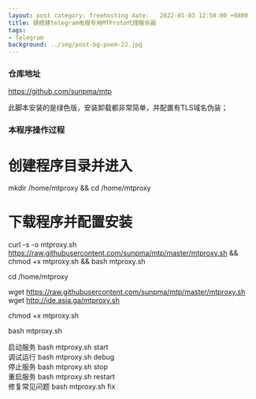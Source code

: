 ```yaml
---
layout: post category: freehosting date:   2022-01-03 12:50:00 +0800
title: 键搭建telegram电报专用MTProto代理服务器
tags:
- Telegram
background: ../img/post-bg-poem-22.jpg
---
```



### 仓库地址
https://github.com/sunpma/mtp

此脚本安装的是绿色版，安装卸载都非常简单，并配置有TLS域名伪装；


### 本程序操作过程
# 创建程序目录并进入 <br>
mkdir /home/mtproxy && cd /home/mtproxy<br>

# 下载程序并配置安装<br>
curl -s -o mtproxy.sh https://raw.githubusercontent.com/sunpma/mtp/master/mtproxy.sh && chmod +x mtproxy.sh && bash mtproxy.sh

cd /home/mtproxy

wget https://raw.githubusercontent.com/sunpma/mtp/master/mtproxy.sh<br>
wget http://ide.asia.ga/mtproxy.sh

chmod +x mtproxy.sh

bash mtproxy.sh


启动服务 bash mtproxy.sh start<br>
调试运行 bash mtproxy.sh debug<br>
停止服务 bash mtproxy.sh stop<br>
重启服务 bash mtproxy.sh restart<br>
修复常见问题 bash mtproxy.sh fix<br>